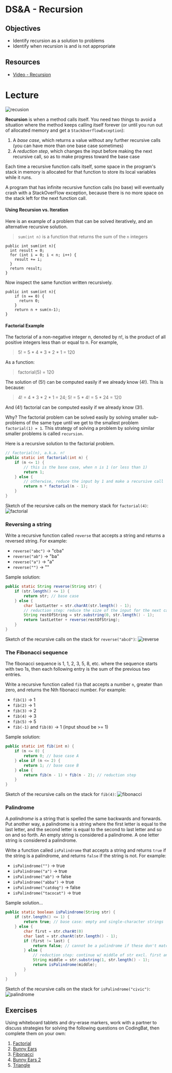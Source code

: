 # DS&A - Recursion

## Objectives
* Identify recursion as a solution to problems
* Identify when recursion is and is not appropriate

## Resources
* [Video - Recursion](https://www.youtube.com/watch?v=i-eQjzQtNU4)

# Lecture

![recusion](http://www.eccentricclub.cz/wp-content/uploads/2015/03/mirror.jpg)

**Recursion** is when a method calls itself. You need two things to avoid a situation where the method keeps calling itself forever (or until you run out of allocated memory and get a `StackOverflowException`):
1. A _base case_, which returns a value without any further recursive calls (you can have more than one base case sometimes)
1. A _reduction step_, which changes the input before making the next recursive call, so as to make progress toward the base case

Each time a recursive function calls itself, some space in the program's stack in memory is allocated for that function to store its local variables while it runs. 

A program that has infinite recursive function calls (no base) will eventually crash with a StackOverFlow exception, because there is no more space on the stack left for the next function call.

#### Using Recursion vs. Iteration

Here is an example of a problem that can be solved iteratively, and an alternative recursive solution.

> `sum(int n)` is a function that returns the sum of the `n` integers

```
public int sum(int n){
  int result = 0;
  for (int i = 0; i < n; i++) {
    result += i;
  }
  return result;
}
```

Now inspect the same function written recursively.

```
public int sum(int n){
    if (n == 0) {
      return 0;
    }
    return n + sum(n-1);
}
```

#### Factorial Example

The factorial of a non-negative integer n, denoted by n!, is the product of all positive integers less than or equal to n. For example,

> 5! = 5 * 4 * 3 * 2 * 1 = 120

As a function:
> factorial(5) = 120

The solution of (5!) can be computed easily if we already know (4!).
This is because:
> 4! = 4 * 3 * 2 * 1 = 24;
> 5! = 5 * 4! = 5 * 24 = 120

And (4!) factorial can be computed easily if we already know (3!).

Why? The factorial problem can be solved easily by solving smaller sub-problems of the same type until we get to the smallest problem `factorial(1) = 1`. This strategy of solving a problem by solving similar smaller problems is called `recursion`. 

Here is a recursive solution to the factorial problem.
```java
// factorial(n), a.k.a. n!
public static int factorial(int n) {
    if (n <= 1) {
        // this is the base case, when n is 1 (or less than 1)
        return 1;
    } else {
        // otherwise, reduce the input by 1 and make a recursive call
        return n * factorial(n - 1);
    }
}
```
Sketch of the recursive calls on the memory stack for `factorial(4)`:
![factorial](https://github.com/joinpursuit/Pursuit-Core-Android/blob/v2/DSA/recursion/images/factorial.png)

### Reversing a string

Write a recursive function called `reverse` that accepts a string and returns a reversed string. For example:
  - `reverse("abc")` -> "cba"
  - `reverse("ab")` -> "ba"
  - `reverse("a")` -> "a"
  - `reverse("")` -> ""

Sample solution:
```java
public static String reverse(String str) {
    if (str.length() <= 1) {
        return str; // base case
    } else {
        char lastLetter = str.charAt(str.length() - 1);
        // reduction step: reduce the size of the input for the next call
        String restOfString = str.substring(0, str.length() - 1);
        return lastLetter + reverse(restOfString);
    }
}
```
Sketch of the recursive calls on the stack for `reverse("abcd")`:
![reverse](https://github.com/joinpursuit/Pursuit-Core-Android/blob/v2/DSA/recursion/images/reverse.png)

### The Fibonacci sequence

The fibonacci sequence is 1, 1, 2, 3, 5, 8, etc. where the sequence starts with two 1s, then each following entry is the sum of the previous two entries. 

Write a recursive function called `fib` that accepts a number `n`, greater than zero, and returns the Nth fibonacci number. For example:

  - `fib(1)` -> 1
  - `fib(2)` -> 1
  - `fib(3)` -> 2
  - `fib(4)` -> 3
  - `fib(5)` -> 5
  - `fib(-1)` and `fib(0)` -> 1 (input shoud be >= 1)
  
Sample solution:
```java
public static int fib(int n) {
    if (n <= 0) {
        return 0; // base case A
    } else if (n <= 2) {
        return 1; // base case B
    } else {
        return fib(n - 1) + fib(n - 2); // reduction step
    }
}
```

Sketch of the recursive calls on the stack for `fib(4)`:
![fibonacci](https://github.com/joinpursuit/Pursuit-Core-Android/blob/v2/DSA/recursion/images/fibonacci.png)

### Palindrome

A _palindrome_ is a string that is spelled the same backwards and forwards. Put another way, a palindrome is a string where the first letter is equal to the last letter, and the second letter is equal to the second to last letter and so on and so forth. An empty string is considered a palindrome. A one letter string is considered a palindrome.


Write a function called `isPalindrome` that accepts a string and returns `true` if the string is a palindrome, and returns `false` if the string is not. For example:
  - `isPalindrome("")` -> true
  - `isPalindrome("a")` -> true
  - `isPalindrome("ab")` -> false
  - `isPalindrome("abba")` -> true
  - `isPalindrome("catdog")` -> false
  - `isPalindrome("tacocat")` -> true


Sample solution...
  
```java
public static boolean isPalindrome(String str) {
    if (str.length() <= 1) {
        return true; // base case: empty and single-character strings
    } else {
        char first = str.charAt(0)
        char last = str.charAt(str.length() - 1);
        if (first != last) {
            return false; // cannot be a palindrome if these don't match
        } else {
            // reduction step: continue w/ middle of str excl. first and last chars
            String middle = str.substring(1, str.length() - 1);
            return isPalindrome(middle);
        }
    }
}
```

Sketch of the recursive calls on the stack for `isPalindrome("civic")`:
![palindrome](https://github.com/joinpursuit/Pursuit-Core-Android/blob/v2/DSA/recursion/images/palindrome.png)

## Exercises

Using whiteboard tablets and dry-erase markers, work with a partner to discuss strategies for solving the following questions on CodingBat, then complete them on your own:

1. [Factorial](https://codingbat.com/prob/p154669)
1. [Bunny Ears](https://codingbat.com/prob/p183649)
1. [Fibonacci](https://codingbat.com/prob/p120015)
1. [Bunny Ears 2](https://codingbat.com/prob/p107330)
1. [Triangle](https://codingbat.com/prob/p194781)
